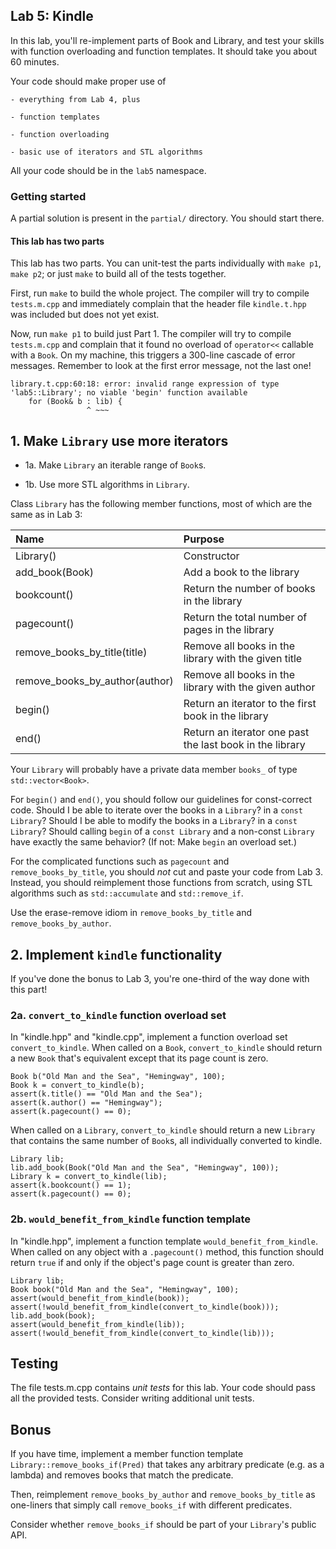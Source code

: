 ## Lab 5: Kindle

In this lab, you'll re-implement parts of Book and Library,
and test your skills with function overloading and function templates.
It should take you about 60 minutes.

Your code should make proper use of

    - everything from Lab 4, plus

    - function templates

    - function overloading

    - basic use of iterators and STL algorithms

All your code should be in the `lab5` namespace.

### Getting started

A partial solution is present in the `partial/` directory.
You should start there.

#### This lab has two parts

This lab has two parts. You can unit-test the parts individually
with `make p1`, `make p2`; or just `make` to build all of the
tests together.

First, run `make` to build the whole project. The compiler will try to compile `tests.m.cpp`
and immediately complain that the header file `kindle.t.hpp` was included but
does not yet exist.

Now, run `make p1` to build just Part 1. The compiler will try to compile `tests.m.cpp`
and complain that it found no overload of `operator<<` callable with a `Book`.
On my machine, this triggers a 300-line cascade of error messages. Remember to
look at the first error message, not the last one!

    library.t.cpp:60:18: error: invalid range expression of type 'lab5::Library'; no viable 'begin' function available
        for (Book& b : lib) {
                     ^ ~~~

## 1. Make `Library` use more iterators

- 1a. Make `Library` an iterable range of `Book`s.

- 1b. Use more STL algorithms in `Library`.

Class `Library` has the following member functions, most of which
are the same as in Lab 3:

| Name                           | Purpose                    |
| :----------------------------- | :------------------------- |
| Library()                      | Constructor                |
| add_book(Book)                 | Add a book to the library  |
| bookcount()                    | Return the number of books in the library |
| pagecount()                    | Return the total number of pages in the library |
| remove_books_by_title(title)   | Remove all books in the library with the given title |
| remove_books_by_author(author) | Remove all books in the library with the given author |
| begin()                        | Return an iterator to the first book in the library |
| end()                          | Return an iterator one past the last book in the library |

Your `Library` will probably have a private data member `books_`
of type `std::vector<Book>`.

For `begin()` and `end()`, you should follow our guidelines for const-correct code.
Should I be able to iterate over the books in a `Library`? in a `const Library`?
Should I be able to modify the books in a `Library`? in a `const Library`?
Should calling `begin` of a `const Library` and a non-const `Library` have exactly the same behavior?
(If not: Make `begin` an overload set.)

For the complicated functions such as `pagecount` and `remove_books_by_title`,
you should *not* cut and paste your code from Lab 3. Instead, you should reimplement
those functions from scratch, using STL algorithms such as `std::accumulate`
and `std::remove_if`.

Use the erase-remove idiom in `remove_books_by_title` and `remove_books_by_author`.


## 2. Implement `kindle` functionality

If you've done the bonus to Lab 3, you're one-third of the way done with this part!

### 2a. `convert_to_kindle` function overload set

In "kindle.hpp" and "kindle.cpp", implement a function overload set `convert_to_kindle`.
When called on a `Book`, `convert_to_kindle` should return a new `Book` that's equivalent
except that its page count is zero.

    Book b("Old Man and the Sea", "Hemingway", 100);
    Book k = convert_to_kindle(b);
    assert(k.title() == "Old Man and the Sea");
    assert(k.author() == "Hemingway");
    assert(k.pagecount() == 0);

When called on a `Library`, `convert_to_kindle` should return a new `Library` that
contains the same number of `Book`s, all individually converted to kindle.

    Library lib;
    lib.add_book(Book("Old Man and the Sea", "Hemingway", 100));
    Library k = convert_to_kindle(lib);
    assert(k.bookcount() == 1);
    assert(k.pagecount() == 0);


### 2b. `would_benefit_from_kindle` function template

In "kindle.hpp", implement a function template `would_benefit_from_kindle`.
When called on any object with a `.pagecount()` method, this function should
return `true` if and only if the object's page count is greater than zero.

    Library lib;
    Book book("Old Man and the Sea", "Hemingway", 100);
    assert(would_benefit_from_kindle(book));
    assert(!would_benefit_from_kindle(convert_to_kindle(book)));
    lib.add_book(book);
    assert(would_benefit_from_kindle(lib));
    assert(!would_benefit_from_kindle(convert_to_kindle(lib)));


## Testing

The file tests.m.cpp contains _unit tests_ for this lab. Your code should pass
all the provided tests. Consider writing additional unit tests.

## Bonus

If you have time, implement a member function template `Library::remove_books_if(Pred)`
that takes any arbitrary predicate (e.g. as a lambda) and removes books that match
the predicate.

Then, reimplement `remove_books_by_author` and `remove_books_by_title` as one-liners
that simply call `remove_books_if` with different predicates.

Consider whether `remove_books_if` should be part of your `Library`'s public API.

